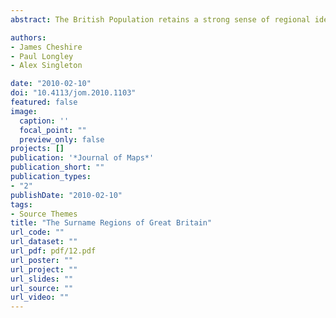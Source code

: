 ```yaml
---
abstract: The British Population retains a strong sense of regional identity, epitomized by periodic campaigns for Scottish and Welsh devolution, or for Cornish self-government. There have been few studies into the regionalization of British surnames and none that utilize any register that can claim to be nationally representative. The National Social Map presented in this paper is the first comprehensive attempt to create a regional geography of Great Britain based upon the clustering of surnames. The resulting map illustrates a strong relationship between the populations surnames and geographic location. The homogeneity within each of the surname regions identified is striking given that spatial contiguity constraints were not included within the clustering process. The map will hopefully set a bench-mark for future work by geographers in the field of surname research.

authors:
- James Cheshire
- Paul Longley
- Alex Singleton

date: "2010-02-10"
doi: "10.4113/jom.2010.1103"
featured: false
image:
  caption: ''
  focal_point: ""
  preview_only: false
projects: []
publication: '*Journal of Maps*'
publication_short: ""
publication_types:
- "2"
publishDate: "2010-02-10"
tags:
- Source Themes
title: "The Surname Regions of Great Britain"
url_code: ""
url_dataset: ""
url_pdf: pdf/12.pdf
url_poster: ""
url_project: ""
url_slides: ""
url_source: ""
url_video: ""
---
```


